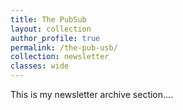 ```yaml
---
title: The PubSub
layout: collection
author_profile: true
permalink: /the-pub-usb/
collection: newsletter
classes: wide
---
```


This is my newsletter archive section....